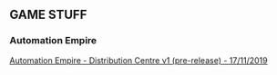 ## GAME STUFF

### Automation Empire

[Automation Empire - Distribution Centre v1 (pre-release) - 17/11/2019](https://xd.adobe.com/view/ce5795fa-8d11-4bc9-7c1f-3e3ed0180367-b866/?fullscreen)
